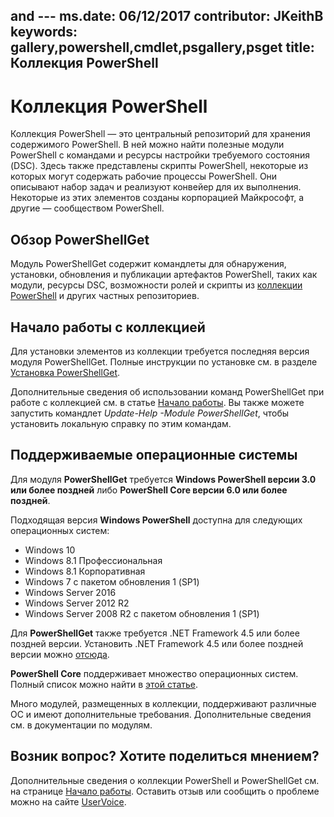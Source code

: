  and --- ms.date:  06/12/2017 contributor:  JKeithB keywords:  gallery,powershell,cmdlet,psgallery,psget title:  Коллекция PowerShell
---
# <a name="the-powershell-gallery"></a>Коллекция PowerShell

Коллекция PowerShell — это центральный репозиторий для хранения содержимого PowerShell. В ней можно найти полезные модули PowerShell с командами и ресурсы настройки требуемого состояния (DSC).
Здесь также представлены скрипты PowerShell, некоторые из которых могут содержать рабочие процессы PowerShell. Они описывают набор задач и реализуют конвейер для их выполнения. Некоторые из этих элементов созданы корпорацией Майкрософт, а другие — сообществом PowerShell.

## <a name="powershellget-overview"></a>Обзор PowerShellGet

Модуль PowerShellGet содержит командлеты для обнаружения, установки, обновления и публикации артефактов PowerShell, таких как модули, ресурсы DSC, возможности ролей и скрипты из [коллекции PowerShell](https://www.PowerShellGallery.com) и других частных репозиториев.

## <a name="getting-started-with-the-gallery"></a>Начало работы с коллекцией

Для установки элементов из коллекции требуется последняя версия модуля PowerShellGet.
Полные инструкции по установке см. в разделе [Установка PowerShellGet](installing-psget.md).

Дополнительные сведения об использовании команд PowerShellGet при работе с коллекцией см. в статье [Начало работы](getting-started.md). Вы также можете запустить командлет *Update-Help -Module PowerShellGet*, чтобы установить локальную справку по этим командам.

## <a name="supported-operating-systems"></a>Поддерживаемые операционные системы

Для модуля **PowerShellGet** требуется **Windows PowerShell версии 3.0 или более поздней** либо **PowerShell Core версии 6.0 или более поздней**.

Подходящая версия **Windows PowerShell** доступна для следующих операционных систем:

- Windows 10
- Windows 8.1 Профессиональная
- Windows 8.1 Корпоративная
- Windows 7 с пакетом обновления 1 (SP1)
- Windows Server 2016
- Windows Server 2012 R2
- Windows Server 2008 R2 с пакетом обновления 1 (SP1)

Для **PowerShellGet** также требуется .NET Framework 4.5 или более поздней версии. Установить .NET Framework 4.5 или более поздней версии можно [отсюда](https://msdn.microsoft.com/library/5a4x27ek.aspx).

**PowerShell Core** поддерживает множество операционных систем. Полный список можно найти в [этой статье](https://blogs.msdn.microsoft.com/powershell/2018/01/10/powershell-core-6-0-generally-available-ga-and-supported/).

Много модулей, размещенных в коллекции, поддерживают различные ОС и имеют дополнительные требования. Дополнительные сведения см. в документации по модулям.

## <a name="got-a-question-have-feedback"></a>Возник вопрос? Хотите поделиться мнением?

Дополнительные сведения о коллекции PowerShell и PowerShellGet см. на странице [Начало работы](getting-started.md). Оставить отзыв или сообщить о проблеме можно на сайте [UserVoice](http://windowsserver.uservoice.com/forums/301869-powershell).
